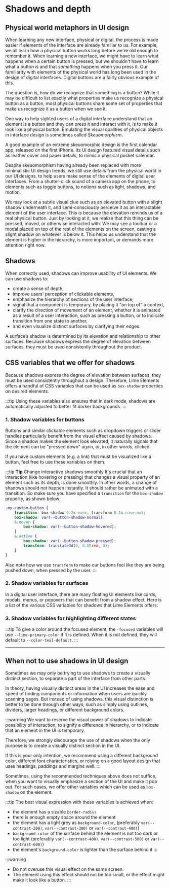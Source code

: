 # Shadows and depth

## Physical world metaphors in UI design
When learning any new interface, physical or digital, the process is made easier if elements of the interface are already familiar to us. For example, we all learn how a physical button works long before we're old enough to remember it. When learning a new interface, we might have to learn what happens when a certain button is pressed, but we shouldn't have to learn what a button _is_ and that _something_ happens when you press it. Our familiarity with elements of the physical world has long been used in the design of digital interfaces. Digital buttons are a fairly obvious example of this.

The question is, how do we recognize that something is a button? While it may be difficult to list exactly what properties make us recognize a physical button as a button, most physical buttons share some set of properties that make us recognize it as a button when we see it.

One way to help sighted users of a digital interface understand that an element is a button and they can press it and interact with it, is to make it look like a physical button. Emulating the visual qualities of physical objects in interface design is sometimes called _Skeuomorphism_.

A good example of an extreme skeuomorphic design is the first calendar app, released on the first iPhone. Its UI design featured visual details such as leather cover and paper details, to mimic a physical pocket calendar.

Despite skeuomorphism having already been replaced with more minimalistic UI design trends, we still use details from the physical world in our UI designs, to help users make sense of the elements of digital user interfaces. From a shutter-click sound of a camera app on the phone, to elements such as toggle buttons, to notions such as light, shadows, and motion.

We may look at a subtle visual clue such as an elevated button with a slight shadow underneath it, and semi-consciously perceive it as an interactable element of the user interface. This is because the elevation reminds us of a real physical button. Just by looking at it, we realize that this thing can be pressed, moved, or otherwise interacted with. We may see a toolbar or a modal placed on top of the rest of the elements on the screen, casting a slight shadow on whatever is below it. This helps us understand that the element is higher in the hierarchy, is more important, or demands more attention right now.


## Shadows
When correctly used, shadows can improve usability of UI elements. We can use shadows to:
- create a sense of depth,
- improve users' perception of clickable elements,
- emphasize the hierarchy of sections of the user interface,
- signal that a component is temporary, by placing it "on top of" a context,
- clarify the direction of movement of an element, whether it is animated as a result of a user interaction, such as pressing a button, or to indicate transition from one state to another,
- and even visualize distinct surfaces by clarifying their edges.

A surface’s shadow is determined by its elevation and relationship to other surfaces.
Because shadows express the degree of elevation between surfaces, they must be used consistently throughout the product.

## CSS variables that we offer for shadows
Because shadows express the degree of elevation between surfaces, they must be used consistently throughout a design. Therefore, Lime Elements offers a handful of CSS variables that can be used as `box-shadow` properties on desired elements.

:::tip
Using these variables also ensures that in dark mode, shadows are automatically adjusted to better fit darker backgrounds.
:::

### 1. Shadow variables for buttons
Buttons and similar clickable elements such as dropdown triggers or slider handles particularly benefit from the visual effect caused by shadows. Since a shadow makes the element look elevated, it naturally signals that the element can be "pressed down" again, or, in other words, clicked.

If you have custom elements (e.g. a link) that must be visualized like a button, feel free to use these variables on them.

<limel-example-button-shadows></limel-example-button-shadows>

:::tip **Tip** Change interactive shadows smoothly
It's crucial that an interaction (like hovering or pressing) that changes a visual property of an element such as its depth, is done smoothly. In other words, a change of shadows should not happen instantly. It should rather be animated with a transition. So make sure you have specified a `transition` for the `box-shadow` property, as shown below:

````scss
.my-custom-button {
    transition: box-shadow 0.2s ease, transform 0.1s ease-out;
    box-shadow: var(--button-shadow-normal);
    &:hover {
        box-shadow: var(--button-shadow-hovered);
    }
    &:active {
        box-shadow: var(--button-shadow-pressed);
        transform: translate3d(0, 0.08rem, 0);
    }
}
````
Also note how we use `transform` to make our buttons feel like they are being pushed down, when pressed by the user.
:::

### 2. Shadow variables for surfaces
In a digital user interface, there are many floating UI elements like cards, modals, menus, or popovers that can benefit from a shadow effect. Here is a list of the various CSS variables for shadows that Lime Elements offers:

<limel-example-surface-shadows></limel-example-surface-shadows>

### 3. Shadow variables for highlighting different states
<limel-example-surface-shadows-states></limel-example-surface-shadows-states>

:::tip
To give a color around the focused element, the `-focused` variables will use `--lime-primary-color` if it is defined. When it is not defined, they will default to `--color-teal-default`.
:::

*****

## When not to use shadows in UI design
Sometimes we may only be trying to use shadows to create a visually distinct section, to separate a part of the interface from other parts.

In theory, having visually distinct areas in the UI increases the ease and speed of finding components or information when users are quickly scanning pages. But instead of using shadows, this visual distinction is better to be done through other ways, such as simply using outlines, dividers, larger headings, or different background colors.

:::warning
We want to reserve the visual power of shadows to indicate possibility of interaction, to signify a difference in hierarchy, or to indicate that an element in the UI is temporary.

Therefore, we strongly discourage the use of shadows when the only purpose is to create a visually distinct section in the UI.

If this is your only intention, we recommend using a different background color, different font characteristics, or relying on a good layout design that uses headings, paddings and margins well.
:::
<limel-example-shadows-bad-usage></limel-example-shadows-bad-usage>

Sometimes, using the recommended techniques above does not suffice, when you want to visually emphasize a section of the UI and make it pop out. For such cases, we offer other variables which can be used as `box-shadow` on the element.

<limel-example-surface-shadows-inflated></limel-example-surface-shadows-inflated>

:::tip
The best visual expression with these variables is achieved when:
- the element has a sizable `border-radius`
- there is enough empty space around the element
- the element has a light grey as `background-color`, (preferably `var(--contrast-200)`, `var(--contrast-300)` or `var(--contrast-400)`)
- `background-color` of the surface behind the element is not too dark or too light (preferably `var(--contrast-400)`, `var(--contrast-500)` or `var(--contrast-600)`)
- the element's `background-color` is lighter than the surface behind it
:::

:::warning
- Do not overuse this visual effect on the same screen.
- The element using this effect should not be too small, or the effect might make it look like a button.
:::

